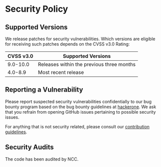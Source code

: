 # Security Policy

## Supported Versions
We release patches for security vulnerabilities. Which versions are eligible for receiving such patches depends on the CVSS v3.0 Rating:

| CVSS v3.0 | Supported Versions |
| --------- | ------------------ |
| 9.0-10.0  | Releases within the previous three months |
| 4.0-8.9   | Most recent release |

## Reporting a Vulnerability
Please report suspected security vulnerabilities confidentially to our bug bounty program based on the bug bounty guidelines at [hackerone](https://hackerone.com/fireblocks_mpc?type=team). We ask that you refrain from opening GitHub issues pertaining to possible security issues.

For anything that is not security related, please consult our [contribution guidelines](CONTRIBUTING.md).

## Security Audits
The code has been audited by NCC.
